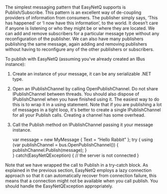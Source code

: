 The simplest messaging pattern that EasyNetQ supports is Publish/Subscribe. This pattern is an excellent way of de-coupling providers of information from consumers. The publisher simply says, ‘This has happened’ or ‘I now have this information’, to the world. It doesn’t care if anyone is listening or who they might be or where they are located. We can add and remove subscribers for a particular message type without any reconfiguration of the publisher. We can also have many publishers publishing the same message, again adding and removing publishers without having to reconfigure any of the other publishers or subscribers.

To publish with EasyNetQ (assuming you've already created an IBus instance):

1. Create an instance of your message, it can be any serializable .NET type.
2. Open an IPublishChannel by calling OpenPublishChannel. Do not share IPublishChannel between threads. You should also dispose of IPublishChannel when you have finished using it. The easiest way to do this is to wrap it in a using statement. Note that if you are publishing a lot of messages in a tight loop, it's better to create a single IPublishChannel for all your Publish calls. Creating a channel has some overhead.
3. Call the Publish method on IPublishChannel passing it your message instance.

    var message = new MyMessage { Text = “Hello Rabbit” };
    try 
    {
        using (var publishChannel = bus.OpenPublishChannel())
        {
            publishChannel.Publish(message);
        }    
    }
    catch(EasyNetQException) 
    {
        // the server is not connected
    }

Note that we have wrapped the call to Publish in a try-catch block. As explained in the previous section, EasyNetQ employs a lazy connection approach so that it can automatically recover from connection failure, this means that a connection might not be available when you call publish. You should handle the EasyNetQException appropriately.
